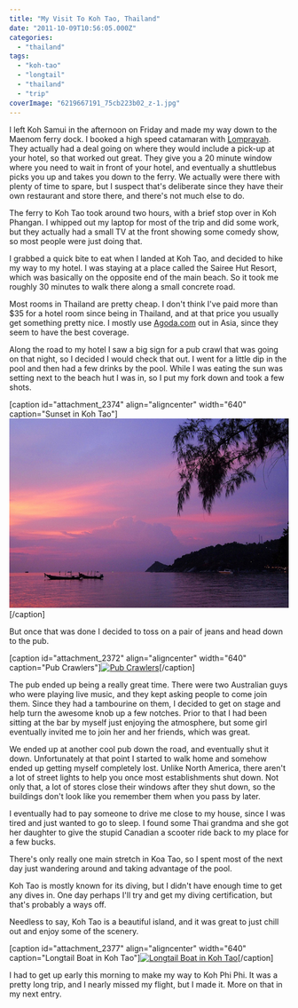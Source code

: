 ```yaml
---
title: "My Visit To Koh Tao, Thailand"
date: "2011-10-09T10:56:05.000Z"
categories: 
  - "thailand"
tags: 
  - "koh-tao"
  - "longtail"
  - "thailand"
  - "trip"
coverImage: "6219667191_75cb223b02_z-1.jpg"
---
```


I left Koh Samui in the afternoon on Friday and made my way down to the Maenom ferry dock. I booked a high speed catamaran with [Lomprayah](http://www.lomprayah.com/). They actually had a deal going on where they would include a pick-up at your hotel, so that worked out great. They give you a 20 minute window where you need to wait in front of your hotel, and eventually a shuttlebus picks you up and takes you down to the ferry. We actually were there with plenty of time to spare, but I suspect that's deliberate since they have their own restaurant and store there, and there's not much else to do.

The ferry to Koh Tao took around two hours, with a brief stop over in Koh Phangan. I whipped out my laptop for most of the trip and did some work, but they actually had a small TV at the front showing some comedy show, so most people were just doing that.

I grabbed a quick bite to eat when I landed at Koh Tao, and decided to hike my way to my hotel. I was staying at a place called the Sairee Hut Resort, which was basically on the opposite end of the main beach. So it took me roughly 30 minutes to walk there along a small concrete road.

Most rooms in Thailand are pretty cheap. I don't think I've paid more than $35 for a hotel room since being in Thailand, and at that price you usually get something pretty nice. I mostly use [Agoda.com](http://agoda.com) out in Asia, since they seem to have the best coverage.

Along the road to my hotel I saw a big sign for a pub crawl that was going on that night, so I decided I would check that out. I went for a little dip in the pool and then had a few drinks by the pool. While I was eating the sun was setting next to the beach hut I was in, so I put my fork down and took a few shots.

\[caption id="attachment\_2374" align="aligncenter" width="640" caption="Sunset in Koh Tao"\][![](images/6219667191_75cb223b02_z-1.jpg "Koh Tao, Thailand")](http://www.migratorynerd.com/wordpress/wp-content/uploads/2011/10/6219667191_75cb223b02_z-1.jpg)\[/caption\]

But once that was done I decided to toss on a pair of jeans and head down to the pub.

\[caption id="attachment\_2372" align="aligncenter" width="640" caption="Pub Crawlers"\][![](images/6225513621_c3cafd45db_z.jpg "Pub Crawlers")](http://www.migratorynerd.com/wordpress/wp-content/uploads/2011/10/6225513621_c3cafd45db_z.jpg)\[/caption\]

The pub ended up being a really great time. There were two Australian guys who were playing live music, and they kept asking people to come join them. Since they had a tambourine on them, I decided to get on stage and help turn the awesome knob up a few notches. Prior to that I had been sitting at the bar by myself just enjoying the atmosphere, but some girl eventually invited me to join her and her friends, which was great.

We ended up at another cool pub down the road, and eventually shut it down. Unfortunately at that point I started to walk home and somehow ended up getting myself completely lost. Unlike North America, there aren't a lot of street lights to help you once most establishments shut down. Not only that, a lot of stores close their windows after they shut down, so the buildings don't look like you remember them when you pass by later.

I eventually had to pay someone to drive me close to my house, since I was tired and just wanted to go to sleep. I found some Thai grandma and she got her daughter to give the stupid Canadian a scooter ride back to my place for a few bucks.

There's only really one main stretch in Koa Tao, so I spent most of the next day just wandering around and taking advantage of the pool.

Koh Tao is mostly known for its diving, but I didn't have enough time to get any dives in. One day perhaps I'll try and get my diving certification, but that's probably a ways off.

Needless to say, Koh Tao is a beautiful island, and it was great to just chill out and enjoy some of the scenery.

\[caption id="attachment\_2377" align="aligncenter" width="640" caption="Longtail Boat in Koh Tao"\][![](images/6219666057_804bc1ff4a_z-1.jpg "Longtail Boat in Koh Tao")](http://www.migratorynerd.com/wordpress/wp-content/uploads/2011/10/6219666057_804bc1ff4a_z-1.jpg)\[/caption\]

I had to get up early this morning to make my way to Koh Phi Phi. It was a pretty long trip, and I nearly missed my flight, but I made it. More on that in my next entry.
